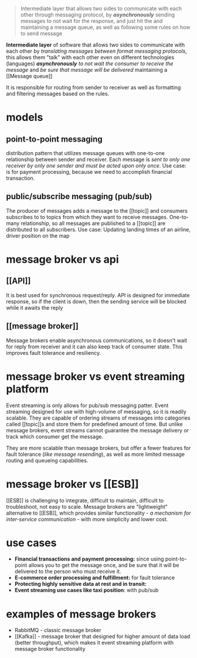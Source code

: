> 	Intermediate layer that allows two sides to communicate with each other through messaging protocol, by ***asynchronously***  sending messages to not wait for the response, and just hit the  and maintaining a message queue, as well as following some rules on how to send message

**Intermediate layer** of software that allows two sides to communicate with each other by *translating messages between format messaging protocols*, this allows them "talk" with each other even on different technologies (languages) ***asynchronously** to not wait the consumer to receive the message* and *be sure that message will be delivered* maintaining a [[Message queue]]

It is responsible for routing from sender to receiver as well as formatting and filtering messages based on the rules.

# models
## point-to-point messaging
distribution pattern that utilizes message queues with one-to-one relationship between sender and receiver. Each message is *sent to only one receiver by only one sender and must be acted upon only once*.
Use case: is for payment processing, because we need to accomplish financial transaction.

## public/subscribe messaging (pub/sub)
The producer of messages adds a message to the [[topic]] and consumers subscribes to to topics from which they want to receive messages. One-to-many relationship, so all messages are published to a [[topic]] are distributed to all subscribers.
Use case: Updating landing times of an airline, driver position on the map

# message broker vs api
## [[API]]
It is best used for synchronous request/reply. API is designed for immediate response, so if the client is down, then the sending service will be blocked while it awaits the reply

## [[message broker]]
Message brokers enable asynchronous communications, so it doesn't wait for reply from receiver and it can also keep track of consumer state. This improves fault tolerance and resiliency.


# message broker vs event streaming platform
Event streaming is only allows for pub/sub messaging patter. 
Event streaming designed for use with high-volume of messaging, so it is readily scalable.
They are capable of ordering streams of messages into categories called [[topic]]s and store them for predefined amount of time.
But unlike message brokers, event streams cannot guarantee the message delivery or track which consumer get the message.

They are more scalable than message brokers, but offer a fewer features for fault tolerance (*like message resending*), as well as more limited message routing and queueing capabilities.


# message broker vs [[ESB]]
[[ESB]] is challenging to integrate, difficult to maintain, difficult to troubleshoot, not easy to scale.
Message brokers are "lightweight" alternative to [[ESB]], which provides similar functionality - *a mechanism for inter-service communication* - with more simplicity and lower cost.


# use cases
- **Financial transactions and payment processing:** since using point-to-point allows you to get the message once, and be sure that it will be delivered to the person who must receive it.
- **E-commerce order processing and fulfillment:** for fault tolerance 
- **Protecting highly sensitive data at rest and in transit:**
- **Event streaming use cases like taxi position**: with pub/sub

# examples of message brokers
- RabbitMQ - classic message broker
- [[Kafka]] - message broker that designed for higher amount of data load (better throughput), which makes it event streaming platform with message broker functionality 